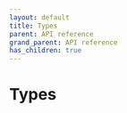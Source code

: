 ```yaml
---
layout: default
title: Types
parent: API reference
grand_parent: API reference
has_children: true
---
```

Types
========

<!-- START doctoc generated TOC please keep comment here to allow auto update -->
<!-- DON'T EDIT THIS SECTION, INSTEAD RE-RUN doctoc TO UPDATE -->
<!-- END doctoc generated TOC please keep comment here to allow auto update -->
